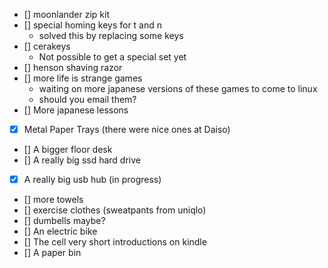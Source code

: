 - [] moonlander zip kit
- [] special homing keys for t and n
  - solved this by replacing some keys
- [] cerakeys
  - Not possible to get a special set yet
- [] henson shaving razor
- [] more life is strange games
  - waiting on more japanese versions of these games to come to linux
  - should you email them?
- [] More japanese lessons
- [x] Metal Paper Trays (there were nice ones at Daiso)
- [] A bigger floor desk
- [] A really big ssd hard drive
- [x] A really big usb hub (in progress)
- [] more towels
- [] exercise clothes (sweatpants from uniqlo)
- [] dumbells maybe?
- [] An electric bike
- [] The cell very short introductions on kindle
- [] A paper bin
